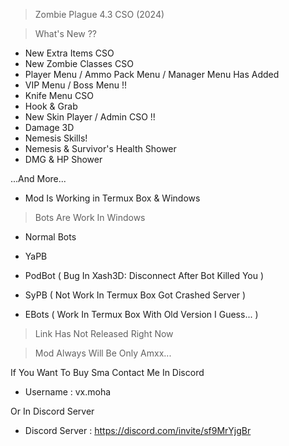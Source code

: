 > Zombie Plague 4.3 CSO (2024)

> What's New ??

- New Extra Items CSO
- New Zombie Classes CSO
- Player Menu / Ammo Pack Menu / Manager Menu Has Added
- VIP Menu / Boss Menu !!
- Knife Menu CSO
- Hook & Grab
- New Skin Player / Admin CSO !!
- Damage 3D
- Nemesis Skills!
- Nemesis & Survivor's Health Shower
- DMG & HP Shower

...And More...

- Mod Is Working in Termux Box & Windows

> Bots Are Work In Windows

- Normal Bots
- YaPB
- PodBot ( Bug In Xash3D: Disconnect After Bot Killed You )

- SyPB ( Not Work In Termux Box Got Crashed Server )

- EBots ( Work In Termux Box With Old Version I Guess... )


> Link Has Not Released Right Now 

> Mod Always Will Be Only Amxx...

If You Want To Buy Sma Contact Me In Discord

- Username : vx.moha

Or In Discord Server

- Discord Server : https://discord.com/invite/sf9MrYjgBr
